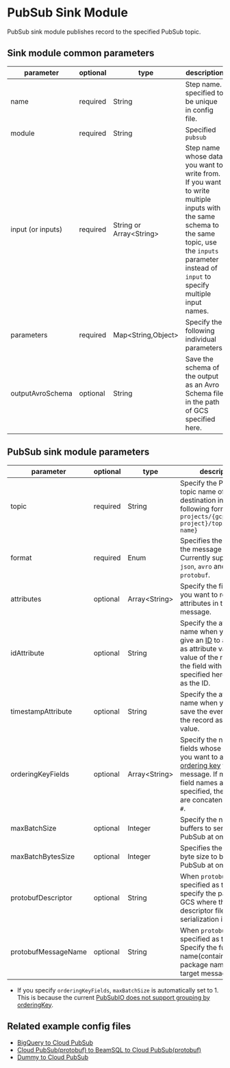 # PubSub Sink Module

PubSub sink module publishes record to the specified PubSub topic.

## Sink module common parameters

| parameter         | optional | type                     | description                                                                                                                                                                                              |
|-------------------|----------|--------------------------|----------------------------------------------------------------------------------------------------------------------------------------------------------------------------------------------------------|
| name              | required | String                   | Step name. specified to be unique in config file.                                                                                                                                                        |
| module            | required | String                   | Specified `pubsub`                                                                                                                                                                                       |
| input (or inputs) | required | String or Array<String\> | Step name whose data you want to write from. If you want to write multiple inputs with the same schema to the same topic, use the `inputs` parameter instead of `input` to specify multiple input names. |
| parameters        | required | Map<String,Object\>      | Specify the following individual parameters.                                                                                                                                                             |
| outputAvroSchema  | optional | String                   | Save the schema of the output as an Avro Schema file in the path of GCS specified here.                                                                                                                  |

## PubSub sink module parameters

| parameter           | optional | type           | description                                                                                                                                                                                                                                                                         |
|---------------------|----------|----------------|-------------------------------------------------------------------------------------------------------------------------------------------------------------------------------------------------------------------------------------------------------------------------------------|
| topic               | required | String         | Specify the PubSub topic name of the destination in the following format. `projects/{gcp project}/topics/{topic name}`                                                                                                                                                              |
| format              | required | Enum           | Specifies the format of the message to publish. Currently supporting `json`, `avro` and `protobuf`.                                                                                                                                                                                 |
| attributes          | optional | Array<String\> | Specify the field names you want to register as attributes in the message.                                                                                                                                                                                                          |
| idAttribute         | optional | String         | Specify the attribute name when you want to give an [ID](https://cloud.google.com/dataflow/docs/concepts/streaming-with-cloud-pubsub#efficient_deduplication) to a message as attribute value. The value of the record of the field with the name specified here is used as the ID. |
| timestampAttribute  | optional | String         | Specify the attribute name when you want to save the event time of the record as attribute value.                                                                                                                                                                                   |
| orderingKeyFields   | optional | Array<String\> | Specify the names of fields whose values you want to assign an [ordering key](https://cloud.google.com/pubsub/docs/ordering) to the message. If multiple field names are specified, their values are concatenated with `#`.                                                         |
| maxBatchSize        | optional | Integer        | Specify the number of buffers to send to PubSub at one time.                                                                                                                                                                                                                        |
| maxBatchBytesSize   | optional | Integer        | Specifies the buffer byte size to be sent to PubSub at one time.                                                                                                                                                                                                                    |
| protobufDescriptor  | optional | String         | When `protobuf` is specified as the `format`, specify the path of the GCS where the descriptor file for serialization is located.                                                                                                                                                   |
| protobufMessageName | optional | String         | When `protobuf` is specified as the `format`, Specify the full name(contains package name) of the target message.                                                                                                                                                                   |

* If you specify `orderingKeyFields`, `maxBatchSize` is automatically set to 1. This is because the current [PubSubIO does not support grouping by orderingKey](https://issues.apache.org/jira/browse/BEAM-13148).

## Related example config files

* [BigQuery to Cloud PubSub](../../../../examples/bigquery-to-pubsub.json)
* [Cloud PubSub(protobuf) to BeamSQL to Cloud PubSub(protobuf)](../../../../examples/pubsub-protobuf-to-beamsql-to-pubsub-protobuf.json)
* [Dummy to Cloud PubSub](../../../../examples/dummy-to-pubsub.json)
